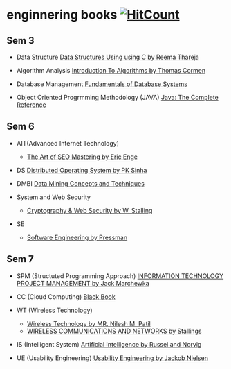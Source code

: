 # enginnering books [![HitCount](http://hits.dwyl.io/ssp4all/Pong-Game.svg)](http://hits.dwyl.io/ssp4all/enginnering-books)

## Sem 3
* Data Structure [Data Structures
Using using C by Reema Thareja](Information-technology/sem3/ds.pdf)

* Algorithm Analysis [Introduction To Algorithms by Thomas Cormen](Information-technology/sem7/algorithms.pdf) 

* Database Management [Fundamentals of Database Systems](Information-technology/sem3/dbms.pdf)

* Object Oriented Progrmming Methodology (JAVA) [Java: The Complete Reference](Information-technology/sem3/java.pdf) 


## Sem 6
* AIT(Advanced Internet Technology)
    + [The Art of SEO Mastering by Eric Enge](Information-technology/sem6/seo.pdf)

* DS [Distributed Operating System by PK Sinha]((Information-technology/sem7/dos.pdf)
)

* DMBI [Data Mining Concepts and Techniques](Information-technology/sem7/dm.pdf)


* System and Web Security
    + [Cryptography & Web Security by W. Stalling](Information-technology/sem7/cns.pdf)

* SE
    + [Software Engineering by Pressman](Information-technology/sem7/se.pdf)


## Sem 7
* SPM (Structuted Programming Approach) 
[INFORMATION TECHNOLOGY PROJECT MANAGEMENT by Jack Marchewka](Information-technology/sem7/spm.pdf)

* CC (Cloud Computing) 
[Black Book](Information-technology/sem7/cc.pdf)

* WT (Wireless Technology) 
    + [Wireless Technology by MR. Nilesh M. Patil](Information-technology/sem7/wt.pdf)
    + [WIRELESS COMMUNICATIONS
AND NETWORKS by Stallings](Information-technology/sem7/wt-stalling.pdf)


* IS (Intelligent System) 
[Artificial Intelligence by Russel and Norvig](Information-technology/sem7/ai.pdf)

* UE (Usability Engineering) 
[Usability Engineering by Jackob Nielsen](Information-technology/sem7/ue.pdf)
